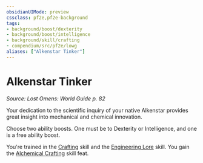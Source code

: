 ```yaml
---
obsidianUIMode: preview
cssclass: pf2e,pf2e-background
tags:
- background/boost/dexterity
- background/boost/intelligence
- background/skill/crafting
- compendium/src/pf2e/lowg
aliases: ["Alkenstar Tinker"]
---
```

# Alkenstar Tinker
*Source: Lost Omens: World Guide p. 82*  

Your dedication to the scientific inquiry of your native Alkenstar provides great insight into mechanical and chemical innovation.

Choose two ability boosts. One must be to Dexterity or Intelligence, and one is a free ability boost.

You're trained in the [Crafting](skills.md#Crafting) skill and the [Engineering Lore](skills.md#Lore) skill. You gain the [Alchemical Crafting](alchemical-crafting.md) skill feat.